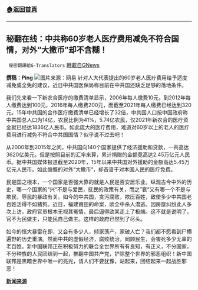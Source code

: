 ###  [:house:返回首頁](https://github.com/ourhimalayas/txt)
---


## 秘翻在线：中共称60岁老人医疗费用减免不符合国情，对外“大撒币”却不含糊！
` 秘密翻譯組G-Translators` [轉載自GNews](https://gnews.org/zh-hans/1599242/)

**撰稿：Ping**
![](https://assets.gnews.org/wp-content/uploads/2021/10/Screenshot-2021-10-17-161422.jpg)图片来源：网易
针对人大代表提出的60岁老人医疗费用给予适度减免或全免的建议，近日中共国医保局称目前在中共国还缺乏足够的落地条件。

我们先来看一下新农合医疗的缴费清单显示，2006年每人缴费10元，到2012年每人缴费达到100元，2016年每人缴费200元，而截至2021年每人缴费已经达到320元。15年中共国的合作医疗缴费清单已经增长了32倍，中共国人口按中国政府称中共国总人口为14亿，农民比例为41%，5.74亿农民，仅2021年新农合的医疗资金就已经达1836亿人民币。如此庞大的医疗费用，难道对60岁以上的老人的医疗费用进行减免不符合中共国国情？似乎说不过去吧！

从2000年到2015年之间，中共国向140个国家提供了经济援助和贷款，一共高达3620亿美元。但是按照目前的汇率来算，累计捐赠的金额竟高达2.45万亿元人民币。据中共国媒体报道截至2020年，15年以来中共国对外援助的金额高达5.45万亿元人民币。如此慷慨的对外“大撒币“，却吝啬于对本国人民的医疗免费。

民是国之根本，一个国家是否强大靠的就是人民是否安居乐业。纵观古今中外的历史，哪一个国家的“兴“不是与爱民，抚民的政策有关，而之”衰“又有哪一个不是与欺民，辱民的暴政有关。如今的中共国，贪污腐败，欺压百姓，致使多少中共国老百姓活得不如猪狗。近日，福建莆田的命案，欧全中杀人潜逃。因房屋纠纷此人多次上访，政府官员根本无视其冤情，最后逼得欧某走上了极端。这不就是说明了，官不为民做主，只能民自己做主。这样的政府已然到了尽头。

如今的恒大暴雷在即，又会有多少人，倾家荡产，家破人亡？我们都不愿看到尸横遍野的历史重演。然而中共的虚假经济，腐败统治，罔顾民生，会害死多少无辜的老百姓。新中国联邦正在积极努力的联合全世界所有有良知，有正义，不分国家，不分种族的人民团结到一起，推翻中国共产党，铲除整个世界的邪恶组织！新中国联邦是黑暗世界中唯一的亮光，请人们不要犹豫，站起来，团结起来一起战胜邪恶！

**[新闻来源](https://baijiahao.baidu.com/s?id=1669014269623932116&amp;wfr=spider&amp;for=pc)**
